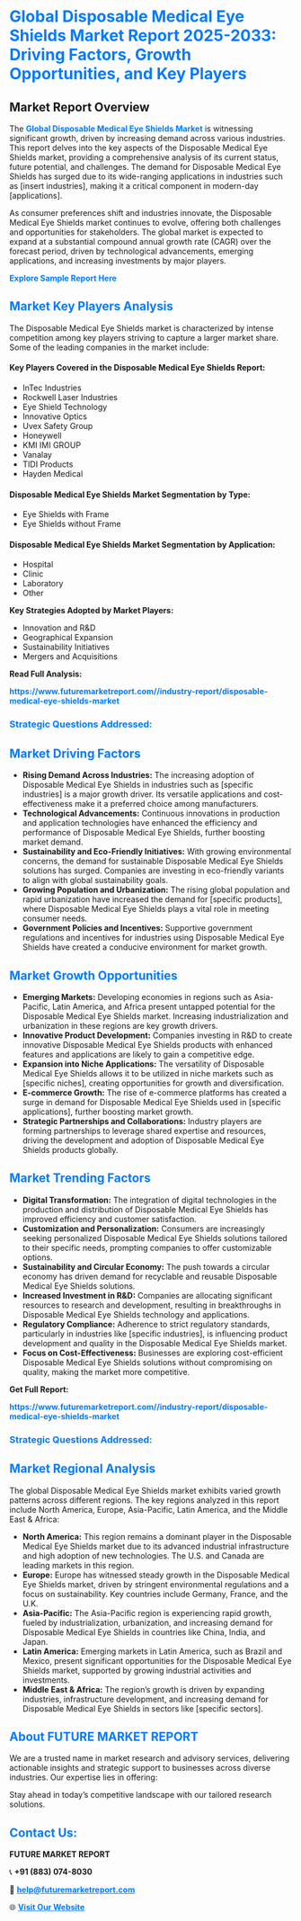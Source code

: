 <h1 style="color: #007BFF;">Global Disposable Medical Eye Shields Market Report 2025-2033: Driving Factors, Growth Opportunities, and Key Players</h1>

<section id="overview">
<h2>Market Report Overview</h2>
<p>The <a href="https://www.futuremarketreport.com//industry-report/disposable-medical-eye-shields-market" style="color: #007BFF; text-decoration: none;"><strong>Global Disposable Medical Eye Shields Market</strong></a> is witnessing significant growth, driven by increasing demand across various industries. This report delves into the key aspects of the Disposable Medical Eye Shields market, providing a comprehensive analysis of its current status, future potential, and challenges. The demand for Disposable Medical Eye Shields has surged due to its wide-ranging applications in industries such as [insert industries], making it a critical component in modern-day [applications].</p>
<p>As consumer preferences shift and industries innovate, the Disposable Medical Eye Shields market continues to evolve, offering both challenges and opportunities for stakeholders. The global market is expected to expand at a substantial compound annual growth rate (CAGR) over the forecast period, driven by technological advancements, emerging applications, and increasing investments by major players.</p>
</section>

<section id="overview">
<p><a href="https://www.futuremarketreport.com//request-sample/reportId=64576" style="color: #007BFF; text-decoration: none;"><strong>Explore Sample Report Here</strong></a></p>
</section>

<section id="key-players">
<h2 style="color: #007BFF;">Market Key Players Analysis</h2>
<p>The Disposable Medical Eye Shields market is characterized by intense competition among key players striving to capture a larger market share. Some of the leading companies in the market include:</p>
<h4>Key Players Covered in the Disposable Medical Eye Shields Report:</h4>
<ul><li>InTec Industries</li><li>Rockwell Laser Industries</li><li>Eye Shield Technology</li><li>Innovative Optics</li><li>Uvex Safety Group</li><li>Honeywell</li><li>KMI IMI GROUP</li><li>Vanalay</li><li>TIDI Products</li><li>Hayden Medical</li></ul>
<h4>Disposable Medical Eye Shields Market Segmentation by Type:</h4>
<ul><li>Eye Shields with Frame</li><li>Eye Shields without Frame</li></ul>

<h4>Disposable Medical Eye Shields Market Segmentation by Application:</h4>
<ul><li>Hospital</li><li>Clinic</li><li>Laboratory</li><li>Other</li></ul>
<p><strong>Key Strategies Adopted by Market Players:</strong></p>
<ul>
<li>Innovation and R&D</li>
<li>Geographical Expansion</li>
<li>Sustainability Initiatives</li>
<li>Mergers and Acquisitions</li>
</ul>
</section>

<section>
<p><strong>Read Full Analysis: </strong></p><a href="https://www.futuremarketreport.com//industry-report/disposable-medical-eye-shields-market" style="color: #007BFF; text-decoration: none;"><strong>https://www.futuremarketreport.com//industry-report/disposable-medical-eye-shields-market</strong></a>
<h3 style="color: #007BFF;">Strategic Questions Addressed:</h3>
</section>

<section id="driving-factors">
<h2 style="color: #007BFF;">Market Driving Factors</h2>
<ul>
<li><strong>Rising Demand Across Industries:</strong> The increasing adoption of Disposable Medical Eye Shields in industries such as [specific industries] is a major growth driver. Its versatile applications and cost-effectiveness make it a preferred choice among manufacturers.</li>
<li><strong>Technological Advancements:</strong> Continuous innovations in production and application technologies have enhanced the efficiency and performance of Disposable Medical Eye Shields, further boosting market demand.</li>
<li><strong>Sustainability and Eco-Friendly Initiatives:</strong> With growing environmental concerns, the demand for sustainable Disposable Medical Eye Shields solutions has surged. Companies are investing in eco-friendly variants to align with global sustainability goals.</li>
<li><strong>Growing Population and Urbanization:</strong> The rising global population and rapid urbanization have increased the demand for [specific products], where Disposable Medical Eye Shields plays a vital role in meeting consumer needs.</li>
<li><strong>Government Policies and Incentives:</strong> Supportive government regulations and incentives for industries using Disposable Medical Eye Shields have created a conducive environment for market growth.</li>
</ul>
</section>

<section id="growth-opportunities">
<h2 style="color: #007BFF;">Market Growth Opportunities</h2>
<ul>
<li><strong>Emerging Markets:</strong> Developing economies in regions such as Asia-Pacific, Latin America, and Africa present untapped potential for the Disposable Medical Eye Shields market. Increasing industrialization and urbanization in these regions are key growth drivers.</li>
<li><strong>Innovative Product Development:</strong> Companies investing in R&D to create innovative Disposable Medical Eye Shields products with enhanced features and applications are likely to gain a competitive edge.</li>
<li><strong>Expansion into Niche Applications:</strong> The versatility of Disposable Medical Eye Shields allows it to be utilized in niche markets such as [specific niches], creating opportunities for growth and diversification.</li>
<li><strong>E-commerce Growth:</strong> The rise of e-commerce platforms has created a surge in demand for Disposable Medical Eye Shields used in [specific applications], further boosting market growth.</li>
<li><strong>Strategic Partnerships and Collaborations:</strong> Industry players are forming partnerships to leverage shared expertise and resources, driving the development and adoption of Disposable Medical Eye Shields products globally.</li>
</ul>
</section>

<section id="trending-factors">
<h2 style="color: #007BFF;">Market Trending Factors</h2>
<ul>
<li><strong>Digital Transformation:</strong> The integration of digital technologies in the production and distribution of Disposable Medical Eye Shields has improved efficiency and customer satisfaction.</li>
<li><strong>Customization and Personalization:</strong> Consumers are increasingly seeking personalized Disposable Medical Eye Shields solutions tailored to their specific needs, prompting companies to offer customizable options.</li>
<li><strong>Sustainability and Circular Economy:</strong> The push towards a circular economy has driven demand for recyclable and reusable Disposable Medical Eye Shields solutions.</li>
<li><strong>Increased Investment in R&D:</strong> Companies are allocating significant resources to research and development, resulting in breakthroughs in Disposable Medical Eye Shields technology and applications.</li>
<li><strong>Regulatory Compliance:</strong> Adherence to strict regulatory standards, particularly in industries like [specific industries], is influencing product development and quality in the Disposable Medical Eye Shields market.</li>
<li><strong>Focus on Cost-Effectiveness:</strong> Businesses are exploring cost-efficient Disposable Medical Eye Shields solutions without compromising on quality, making the market more competitive.</li>
</ul>
</section>

<section>
<p><strong>Get Full Report: </strong></p><a href="https://www.futuremarketreport.com//industry-report/disposable-medical-eye-shields-market" style="color: #007BFF; text-decoration: none;"><strong>https://www.futuremarketreport.com//industry-report/disposable-medical-eye-shields-market</strong></a>
<h3 style="color: #007BFF;">Strategic Questions Addressed:</h3>
</section>


<section id="regional-analysis">
<h2 style="color: #007BFF;">Market Regional Analysis</h2>
<p>The global Disposable Medical Eye Shields market exhibits varied growth patterns across different regions. The key regions analyzed in this report include North America, Europe, Asia-Pacific, Latin America, and the Middle East & Africa:</p>
<ul>
<li><strong>North America:</strong> This region remains a dominant player in the Disposable Medical Eye Shields market due to its advanced industrial infrastructure and high adoption of new technologies. The U.S. and Canada are leading markets in this region.</li>
<li><strong>Europe:</strong> Europe has witnessed steady growth in the Disposable Medical Eye Shields market, driven by stringent environmental regulations and a focus on sustainability. Key countries include Germany, France, and the U.K.</li>
<li><strong>Asia-Pacific:</strong> The Asia-Pacific region is experiencing rapid growth, fueled by industrialization, urbanization, and increasing demand for Disposable Medical Eye Shields in countries like China, India, and Japan.</li>
<li><strong>Latin America:</strong> Emerging markets in Latin America, such as Brazil and Mexico, present significant opportunities for the Disposable Medical Eye Shields market, supported by growing industrial activities and investments.</li>
<li><strong>Middle East & Africa:</strong> The region’s growth is driven by expanding industries, infrastructure development, and increasing demand for Disposable Medical Eye Shields in sectors like [specific sectors].</li>
</ul>
</section>

<footer>
<h2 style="color: #007BFF;">About FUTURE MARKET REPORT</h2>
<p>We are a trusted name in market research and advisory services, delivering actionable insights and strategic support to businesses across diverse industries. Our expertise lies in offering:</p>

<p>Stay ahead in today’s competitive landscape with our tailored research solutions.</p>

<h2 style="color: #007BFF;">Contact Us:</h2>
<p><strong>FUTURE MARKET REPORT</strong></p>
<p>📞 <strong>+91 (883) 074-8030</strong></p>
<p>📧 <strong><a href="mailto:help@futuremarketreport.com" style="color: #007BFF;">help@futuremarketreport.com</a></strong></p>
<p>🌐 <strong><a href="https://www.futuremarketreport.com/" style="color: #007BFF;">Visit Our Website</a></strong></p>
</footer>